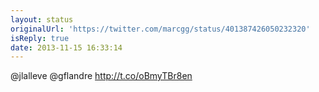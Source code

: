 ```yaml
---
layout: status
originalUrl: 'https://twitter.com/marcgg/status/401387426050232320'
isReply: true
date: 2013-11-15 16:33:14
---
```


@jlalleve @gflandre http://t.co/oBmyTBr8en

